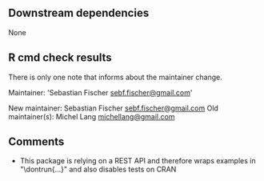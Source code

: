 ## Downstream dependencies

None

## R cmd check results

There is only one note that informs about the maintainer change.

Maintainer: 'Sebastian Fischer <sebf.fischer@gmail.com>'

New maintainer:
  Sebastian Fischer <sebf.fischer@gmail.com>
Old maintainer(s):
  Michel Lang <michellang@gmail.com>


## Comments

* This package is relying on a REST API and therefore wraps examples in "\dontrun{...}" and also disables tests on CRAN
